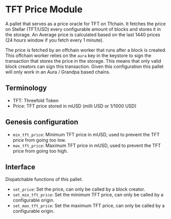 # TFT Price Module

A pallet that serves as a price oracle for TFT on Tfchain. It fetches the price on Stellar (TFT/USD) every configurable amount of blocks and stores it in the storage. An Average price is calculated based on the last 1440 prices (24 hours window if you fetch every 1 minute).

The price is fetched by an offchain worker that runs after a block is created. This offchain worker relies on the `aura` key in the keystore to sign the transaction that stores the price in the storage. This means that only valid block creators can sign this transaction. Given this configuration this pallet will only work in an Aura / Grandpa based chains.

## Terminology

- TFT: Threefold Token
- Price: TFT price stored in mUSD (milli USD or 1/1000 USD)

## Genesis configuration

- `min_tft_price`: Minimum TFT price in mUSD, used to prevent the TFT price from going too low.
- `max_tft_price`: Maximum TFT price in mUSD, used to prevent the TFT price from going too high.

## Interface

Dispatchable functions of this pallet.

- `set_price`: Set the price, can only be called by a block creator.
- `set_min_tft_price`: Set the minimum TFT price, can only be called by a configurable origin.
- `set_max_tft_price`: Set the maximum TFT price, can only be called by a configurable origin.